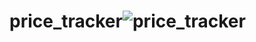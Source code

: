 # price_tracker![price_tracker](https://user-images.githubusercontent.com/72394779/163055108-5551ef84-4cdd-4de3-bae3-2a3f7de887d2.gif)
